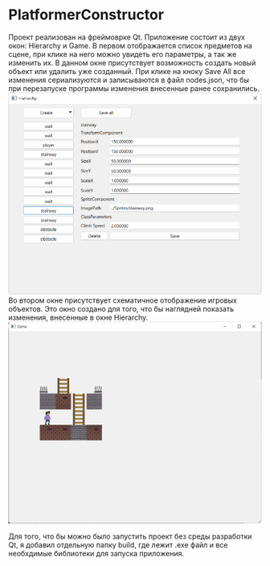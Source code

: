 # PlatformerConstructor
Проект реализован на фреймоврке Qt.
Приложение состоит из двух окон: Hierarchy и Game.
В первом отображается список предметов на сцене, при клике на него можно увидеть его параметры, а так же изменить их.
В данном окне присутствует возможность создать новый объект или удалить уже созданный.
При клике на кноку Save All все изменения сериализуются и записываются в файл nodes.json, что бы при перезапуске программы изменения внесенные ранее сохранились.
![screen](https://github.com/SongToSoft/PlatformerConstructor/blob/main/Screens/hierarchy%20screen.png)
Во втором окне присутствует схематичное отображение игровых объектов. Это окно создано для того, что бы наглядней показать изменения, внесенные в окне Hierarchy.
![screen](https://github.com/SongToSoft/PlatformerConstructor/blob/main/Screens/game%20screen.png)

Для того, что бы можно было запустить проект без среды разработки Qt, я добавил отдельную папку build, где лежит .exe файл и все необхдимые библиотеки для запуска приложения.

